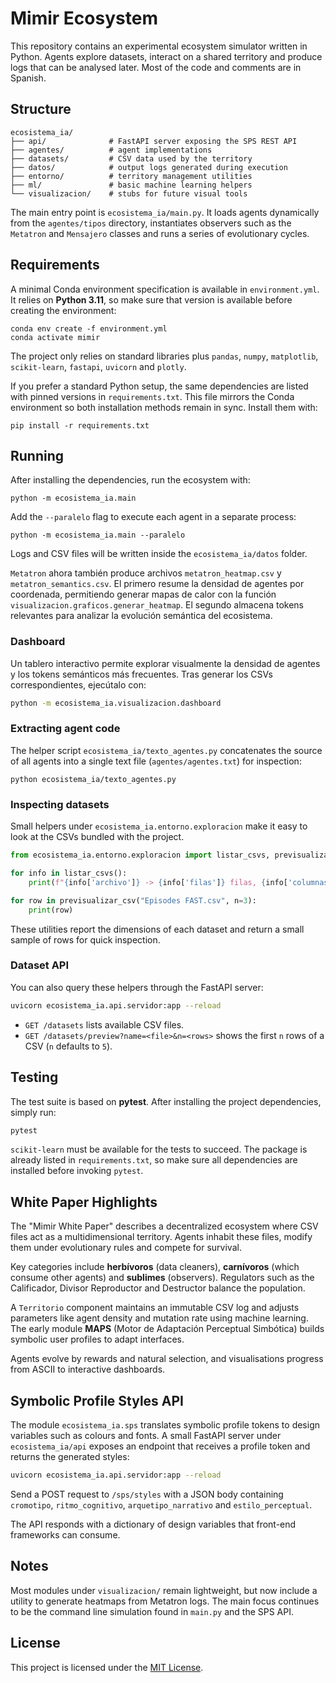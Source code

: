 # Mimir Ecosystem

This repository contains an experimental ecosystem simulator written in Python.
Agents explore datasets, interact on a shared territory and produce logs that
can be analysed later.  Most of the code and comments are in Spanish.

## Structure

```
ecosistema_ia/
├── api/              # FastAPI server exposing the SPS REST API
├── agentes/          # agent implementations
├── datasets/         # CSV data used by the territory
├── datos/            # output logs generated during execution
├── entorno/          # territory management utilities
├── ml/               # basic machine learning helpers
└── visualizacion/    # stubs for future visual tools
```

The main entry point is `ecosistema_ia/main.py`. It loads agents dynamically
from the `agentes/tipos` directory, instantiates observers such as the
`Metatron` and `Mensajero` classes and runs a series of evolutionary cycles.

## Requirements

A minimal Conda environment specification is available in `environment.yml`.
It relies on **Python 3.11**, so make sure that version is available before
creating the environment:

```
conda env create -f environment.yml
conda activate mimir
```

The project only relies on standard libraries plus `pandas`, `numpy`,
`matplotlib`, `scikit-learn`, `fastapi`, `uvicorn` and `plotly`.

If you prefer a standard Python setup, the same dependencies are listed with
pinned versions in `requirements.txt`. This file mirrors the Conda
environment so both installation methods remain in sync. Install them with:

```
pip install -r requirements.txt
```

## Running

After installing the dependencies, run the ecosystem with:

```
python -m ecosistema_ia.main
```

Add the `--paralelo` flag to execute each agent in a separate process:

```
python -m ecosistema_ia.main --paralelo
```

Logs and CSV files will be written inside the `ecosistema_ia/datos` folder.

`Metatron` ahora también produce archivos `metatron_heatmap.csv` y
`metatron_semantics.csv`.  El primero resume la densidad de agentes por
coordenada, permitiendo generar mapas de calor con la función
`visualizacion.graficos.generar_heatmap`.  El segundo almacena tokens
relevantes para analizar la evolución semántica del ecosistema.

### Dashboard

Un tablero interactivo permite explorar visualmente la densidad de agentes y los tokens semánticos más frecuentes.  Tras generar los CSVs correspondientes, ejecútalo con:

```bash
python -m ecosistema_ia.visualizacion.dashboard
```

### Extracting agent code

The helper script `ecosistema_ia/texto_agentes.py` concatenates the source
of all agents into a single text file (`agentes/agentes.txt`) for inspection:

```
python ecosistema_ia/texto_agentes.py
```

### Inspecting datasets

Small helpers under `ecosistema_ia.entorno.exploracion` make it easy to look at
the CSVs bundled with the project.

```python
from ecosistema_ia.entorno.exploracion import listar_csvs, previsualizar_csv

for info in listar_csvs():
    print(f"{info['archivo']} -> {info['filas']} filas, {info['columnas']} columnas")

for row in previsualizar_csv("Episodes FAST.csv", n=3):
    print(row)
```

These utilities report the dimensions of each dataset and return a small sample
of rows for quick inspection.

### Dataset API

You can also query these helpers through the FastAPI server:

```bash
uvicorn ecosistema_ia.api.servidor:app --reload
```

* `GET /datasets` lists available CSV files.
* `GET /datasets/preview?name=<file>&n=<rows>` shows the first ``n`` rows of a CSV (``n`` defaults to ``5``).

## Testing

The test suite is based on **pytest**. After installing the project
dependencies, simply run:

```bash
pytest
```

`scikit-learn` must be available for the tests to succeed. The package is
already listed in `requirements.txt`, so make sure all dependencies are
installed before invoking `pytest`.
## White Paper Highlights

The "Mimir White Paper" describes a decentralized ecosystem where CSV files act as a multidimensional territory. Agents inhabit these files, modify them under evolutionary rules and compete for survival.

Key categories include **herbívoros** (data cleaners), **carnívoros** (which consume other agents) and **sublimes** (observers). Regulators such as the Calificador, Divisor Reproductor and Destructor balance the population.

A `Territorio` component maintains an immutable CSV log and adjusts parameters like agent density and mutation rate using machine learning. The early module **MAPS** (Motor de Adaptación Perceptual Simbótica) builds symbolic user profiles to adapt interfaces.

Agents evolve by rewards and natural selection, and visualisations progress from ASCII to interactive dashboards.


## Symbolic Profile Styles API

The module `ecosistema_ia.sps` translates symbolic profile tokens to design
variables such as colours and fonts.  A small FastAPI server under
`ecosistema_ia/api` exposes an endpoint that receives a profile token and
returns the generated styles:

```bash
uvicorn ecosistema_ia.api.servidor:app --reload
```

Send a POST request to `/sps/styles` with a JSON body containing
`cromotipo`, `ritmo_cognitivo`, `arquetipo_narrativo` and `estilo_perceptual`.

The API responds with a dictionary of design variables that front-end
frameworks can consume.

## Notes

Most modules under `visualizacion/` remain lightweight, but now include a
utility to generate heatmaps from Metatron logs. The main focus continues to
be the command line simulation found in `main.py` and the SPS API.

## License

This project is licensed under the [MIT License](LICENSE).


